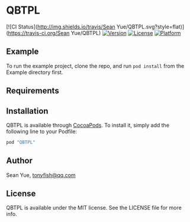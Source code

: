 # QBTPL

[![CI Status](http://img.shields.io/travis/Sean Yue/QBTPL.svg?style=flat)](https://travis-ci.org/Sean Yue/QBTPL)
[![Version](https://img.shields.io/cocoapods/v/QBTPL.svg?style=flat)](http://cocoapods.org/pods/QBTPL)
[![License](https://img.shields.io/cocoapods/l/QBTPL.svg?style=flat)](http://cocoapods.org/pods/QBTPL)
[![Platform](https://img.shields.io/cocoapods/p/QBTPL.svg?style=flat)](http://cocoapods.org/pods/QBTPL)

## Example

To run the example project, clone the repo, and run `pod install` from the Example directory first.

## Requirements

## Installation

QBTPL is available through [CocoaPods](http://cocoapods.org). To install
it, simply add the following line to your Podfile:

```ruby
pod "QBTPL"
```

## Author

Sean Yue, tonyfish@qq.com

## License

QBTPL is available under the MIT license. See the LICENSE file for more info.

